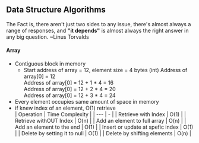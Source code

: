 ## Data Structure Algorithms  
The Fact is, there aren't just two sides to any issue,
there's almost always a range of responses, and **"it depends"** is 
almost always the right answer in any big question. ~Linus Torvalds  

#### Array
* Contiguous block in memory
    * Start address of array = 12, element size = 4 bytes (int)
    Address of array[0] = 12  
    Address of array[0] = 12 + 1 * 4 = 16   
    Address of array[0] = 12 + 2 * 4 = 20   
    Address of array[0] = 12 + 3 * 4 = 24
* Every element occupies same amount of space in memory
* if knew index of an element, O(1) retrieve   
| Operation                        | Time Complexity |
| ---                              | -               |
| Retrieve with Index              | O(1)            |
| Retrieve withOUT Index           | O(n)            |
| Add an element to full array     | O(n)            |
| Add an element to the end        | O(1)            |
| Insert or update at spefic index | O(1)            |
| Delete by setting it to null     | O(1)            |
| Delete by shifting elements      | O(n)            |



